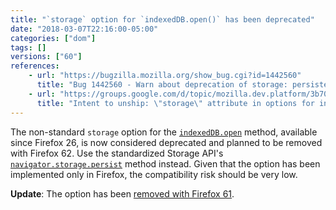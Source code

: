 ```yaml
---
title: "`storage` option for `indexedDB.open()` has been deprecated"
date: "2018-03-07T22:16:00-05:00"
categories: ["dom"]
tags: []
versions: ["60"]
references:
    - url: "https://bugzilla.mozilla.org/show_bug.cgi?id=1442560"
      title: "Bug 1442560 - Warn about deprecation of storage: persistent"
    - url: "https://groups.google.com/d/topic/mozilla.dev.platform/3b700_oeAzo/discussion"
      title: "Intent to unship: \"storage\" attribute in options for indexedDB.open()"
---
```

The non-standard `storage` option for the [`indexedDB.open`](https://developer.mozilla.org/docs/Web/API/IDBFactory/open) method, available since Firefox 26, is now considered deprecated and planned to be removed with Firefox 62. Use the standardized Storage API's [`navigator.storage.persist`](https://developer.mozilla.org/docs/Web/API/StorageManager/persist) method instead. Given that the option has been implemented only in Firefox, the compatibility risk should be very low.

**Update**: The option has been [removed with Firefox 61](https://www.fxsitecompat.dev/en-CA/docs/2018/storage-option-for-indexeddb-open-has-been-removed/).

